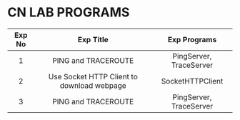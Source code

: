# CN LAB PROGRAMS


| Exp No | Exp Title | Exp Programs |
| :----: | :---------: | :-----: |
| 1 | PING and TRACEROUTE | PingServer, TraceServer |
| 2 | Use Socket HTTP Client to download webpage | SocketHTTPClient |
| 3 | PING and TRACEROUTE | PingServer, TraceServer |
